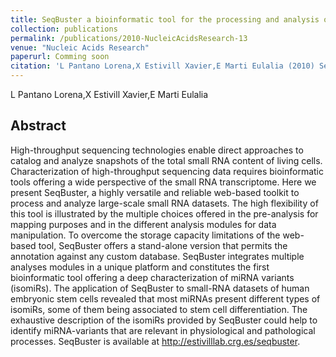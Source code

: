 ```yaml
---
title: SeqBuster a bioinformatic tool for the processing and analysis of small RNAs datasets reveals ubiquitous miRNA modifications in human embryonic cells
collection: publications
permalink: /publications/2010-NucleicAcidsResearch-13
venue: "Nucleic Acids Research"
paperurl: Comming soon
citation: 'L Pantano Lorena,X Estivill Xavier,E Marti Eulalia (2010) SeqBuster a bioinformatic tool for the processing and analysis of small RNAs datasets reveals ubiquitous miRNA modifications in human embryonic cells <i>Nucleic Acids Research</i>'
---
```


L Pantano Lorena,X Estivill Xavier,E Marti Eulalia
## Abstract
High-throughput sequencing technologies enable direct approaches to catalog and analyze snapshots of the total small RNA content of living cells. Characterization of high-throughput sequencing data requires bioinformatic tools offering a wide perspective of the small RNA transcriptome. Here we present SeqBuster, a highly versatile and reliable web-based toolkit to process and analyze large-scale small RNA datasets. The high flexibility of this tool is illustrated by the multiple choices offered in the pre-analysis for mapping purposes and in the different analysis modules for data manipulation. To overcome the storage capacity limitations of the web-based tool, SeqBuster offers a stand-alone version that permits the annotation against any custom database. SeqBuster integrates multiple analyses modules in a unique platform and constitutes the first bioinformatic tool offering a deep characterization of miRNA variants (isomiRs). The application of SeqBuster to small-RNA datasets of human embryonic stem cells revealed that most miRNAs present different types of isomiRs, some of them being associated to stem cell differentiation. The exhaustive description of the isomiRs provided by SeqBuster could help to identify miRNA-variants that are relevant in physiological and pathological processes. SeqBuster is available at http://estivilllab.crg.es/seqbuster.
